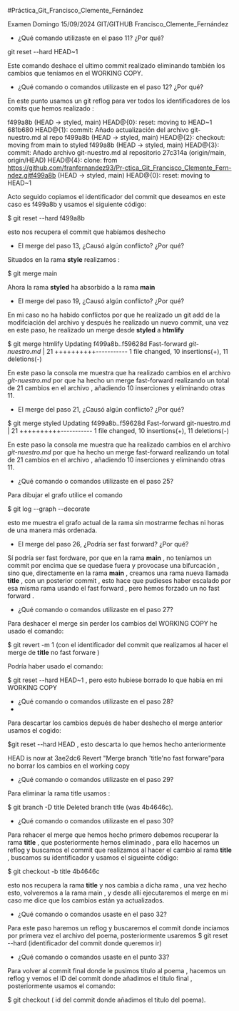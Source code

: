 #Práctica_Git_Francisco_Clemente_Fernández

Examen Domingo 15/09/2024 GIT/GITHUB Francisco_Clemente_Fernández

- ¿Qué comando utilizaste en el paso 11? ¿Por qué?
 
git reset --hard HEAD~1 

Este comando deshace el ultimo commit realizado eliminando también los cambios que teníamos en el WORKING COPY.

- ¿Qué comando o comandos utilizaste en el paso 12? ¿Por qué?
  
En este punto usamos un  git reflog
para ver todos los identificadores de los comits que hemos realizado :

f499a8b (HEAD -> styled, main) HEAD@{0}: reset: moving to HEAD~1
681b680 HEAD@{1}: commit: Añado actualización del archivo git-nuestro.md al repo
f499a8b (HEAD -> styled, main) HEAD@{2}: checkout: moving from main to styled
f499a8b (HEAD -> styled, main) HEAD@{3}: commit: Añado archivo git-nuestro.md al repositorio
27c314a (origin/main, origin/HEAD) HEAD@{4}: clone: from https://github.com/franfernandez93/Pr-ctica_Git_Francisco_Clemente_Fern-ndez.gitf499a8b (HEAD -> styled, main) HEAD@{0}: reset: moving to HEAD~1

Acto seguido copiamos el identificador del commit que deseamos en este caso es  f499a8b y usamos el siguiente código:

$ git reset --hard f499a8b

esto nos recupera el commit que habíamos deshecho

- El merge del paso 13, ¿Causó algún conflicto? ¿Por qué?
  
Situados en la rama **style** realizamos :

$ git merge main

Ahora la rama **styled** ha absorbido a la rama **main** 
 

- El merge del paso 19, ¿Causó algún conflicto? ¿Por qué?

En mi caso no ha habido conflictos por que he realizado un git add de la modifciación del archivo y después he realizado un nuevo commit, una vez en este paso, he realizado un merge desde **styled** a **htmlify**

$ git merge htmlify
Updating f499a8b..f59628d
Fast-forward
*git-nuestro.md* | 21 ++++++++++-----------
 1 file changed, 10 insertions(+), 11 deletions(-)

En este paso la consola me muestra que ha realizado cambios en el archivo *git-nuestro.md* por que ha hecho un merge fast-forward realizando un total de 21 cambios en el archivo , añadiendo 10 inserciones y eliminando otras 11.


- El merge del paso 21, ¿Causó algún conflicto? ¿Por qué?
  
$ git merge styled
Updating f499a8b..f59628d
Fast-forward
git-nuestro.md | 21 ++++++++++-----------
1 file changed, 10 insertions(+), 11 deletions(-)

En este paso la consola me muestra que ha realizado cambios en el archivo *git-nuestro.md* por que ha hecho un merge fast-forward realizando un total de 21 cambios en el archivo , añadiendo 10 inserciones y eliminando otras 11.

- ¿Qué comando o comandos utilizaste en el paso 25?

Para dibujar el grafo utilice el comando

$ git log --graph --decorate 

esto me muestra el grafo actual de la rama sin mostrarme fechas ni horas de una manera más ordenada. 
 
- El merge del paso 26, ¿Podría ser fast forward? ¿Por qué?

Sí podría ser fast fordware, por que en la rama **main** , no teníamos un commit por encima que se quedase fuera y provocase una bifurcación , sino que, directamente en la rama **main** , creamos una rama nueva llamada **title** , con un posterior commit , esto hace que pudieses haber escalado por esa misma rama usando el fast forward , pero hemos forzado un no fast forward .
 
- ¿Qué comando o comandos utilizaste en el paso 27?

Para deshacer el merge sin perder los cambios del WORKING COPY he usado el comando:

$ git revert -m 1 (con el identificador del commit que realizamos al hacer el merge de **title** no fast forware ) 

Podría haber usado el comando: 

$ git reset --hard HEAD~1 , pero esto hubiese borrado lo que había en mi WORKING COPY

- ¿Qué comando o comandos utilizaste en el paso 28?
- 
Para descartar los cambios depués de haber  deshecho el merge anterior usamos el cogido:

$git reset --hard HEAD , esto descarta lo que hemos hecho anteriormente 

HEAD is now at 3ae2dc6 Revert "Merge branch 'title'no fast forware"para no borrar los cambios en el working copy

- ¿Qué comando o comandos utilizaste en el paso 29?
  
Para eliminar la rama title usamos :

$ git branch -D title
Deleted branch title (was 4b4646c).

- ¿Qué comando o comandos utilizaste en el paso 30?
 
Para rehacer el merge que hemos hecho primero debemos recuperar la rama **title** , que posteriormente hemos eliminado , para ello hacemos un reflog y buscamos el commit que realizamos al hacer el cambio al rama **title** , buscamos su identificador y usamos el sigueinte código:

$ git checkout -b title 4b4646c 

esto nos recupera  la rama **title** y nos cambia a dicha rama , una vez hecho esto, volveremos a la  rama main , y desde allí ejecutaremos el merge 
en mi caso me dice que los cambios están ya actualizados.
  
- ¿Qué comando o comandos usaste en el paso 32?
  
Para este paso haremos un reflog y buscaremos el commit donde inciamos por primera vez el archivo del poema, posteriormente usaremos 
$ git reset --hard (identificador del commit donde queremos ir)
  
- ¿Qué comando o comandos usaste en el punto 33?
  
Para volver al commit final donde le pusimos titulo al poema , hacemos un reflog y vemos el ID del commit donde añadimos el titulo final , posteriormente  usamos el comando:

$ git checkout ( id del commit donde añadimos el titulo del poema).




